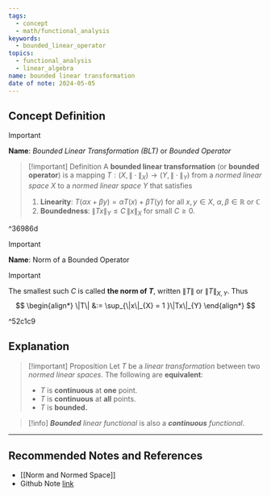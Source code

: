 ```yaml
---
tags:
  - concept
  - math/functional_analysis
keywords:
  - bounded_linear_operator
topics:
  - functional_analysis
  - linear_algebra
name: bounded linear transformation
date of note: 2024-05-05
---
```


## Concept Definition

>[!important]
>**Name**:  *Bounded Linear Transformation (BLT)* or *Bounded Operator*

>[!important] Definition
>A **bounded linear transformation** (or **bounded operator**) is a mapping $T: (X, \|\cdot\|_{X}) \rightarrow (Y, \|\cdot\|_{Y})$ from a *normed linear space* $X$ to a *normed linear space* $Y$ that satisfies 
> 
> 1. **Linearity**: $T(\alpha x + \beta y) = \alpha T(x) + \beta T(y)$ for all $x, y \in X$, $\alpha, \beta \in \mathbb{R}$ or $\mathbb{C}$
> 2. **Boundedness**: $\|Tx\|_{Y} \le C\,\|x\|_{X}$ for small $C \ge 0$.

^36986d



>[!important]
>**Name**:  Norm of a Bounded Operator

>[!important]
> The smallest such $C$ is called **the norm of $T$**, written $\|T\|$ or $\|T\|_{X, Y}$. Thus
> $$
> \begin{align*}
> \|T\| &:= \sup_{\|x\|_{X} = 1 }\|Tx\|_{Y}
> \end{align*}
> $$

^52c1c9


## Explanation

>[!important] Proposition
>Let $T$ be a *linear transformation* between two *normed linear spaces*. The following are **equivalent**:
> 
> - $T$ is **continuous** at **one** point.
> - $T$ is **continuous** at **all** points.
> - $T$ is **bounded.**

>[!info]
>*__Bounded__ linear functional* is also a *__continuous__ functional*.





-----------
##  Recommended Notes and References

- [[Norm and Normed Space]]
- Github Note [link](https://github.com/TianpeiLuke/SelfStudyNotes/tree/master/self-study/probability_and_measure_theory)